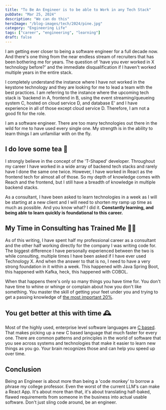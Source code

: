 ```yaml
---
title: "To Be An Engineer is to be able to Work in any Tech Stack"
pubDate: "Mar 25, 2024"
description: "We can do this"
heroImage: "/blog-images/tech/2024/pine.jpg"
category: "Engineering Life"
tags: ["career", "engineering", "learning"]
draft: false
---
```

I am getting ever closer to being a software engineer for a full decade now. And there's one thing from the near endless stream of recruiters that has been bothering me for years. The question of 'have you ever worked in X technology before?' and the immediate disqualification if I haven't worked multiple years in the entire stack.

I completely understand the instance where I have not worked in the keystone technology and they are looking for me to lead a team with the best practices. I am referring to the instance where the upcoming tech stack is 'backend in A, frontend in B, using the event streaming/queueing system C, hosted on cloud service D, and database E' and I have experience in all of those except cloud service D. Therefore, I am not a good fit for the role.

I am a software engineer. There are too many technologies out there in the wild for me to have used every single one. My strength is in the ability to learn things I am unfamiliar with on the fly.

## I do love some tea 🍵

I strongly believe in the concept of the 'T-Shaped' developer. Throughout my career I have worked in a wide array of backend tech stacks and rarely have I done the same one twice. However, I have worked in React as the frontend tech for almost all of those. So my depth of knowledge comes with Reach and the frontend, but I still have a breadth of knowledge in multiple backend stacks.

As a consultant, I have been asked to learn technologies in a week as I will be starting at a new client and I will need to shorten my ramp up time as much as possible. And you know what? I did it. **Constantly learning, and being able to learn quickly is foundational to this career.**

## My Time in Consulting has Trained Me 🏃‍♂️

As of this writing, I have spent half my professional career as a consultant and the other half working directly for the company I was writing code for. The biggest difference I have personally experienced between the two is while consulting, multiple times I have been asked if I have ever used Technology X. And when the answer to that is no, I need to have a very strong foundation in it within a week. This happened with Java Spring Boot, this happened with Kafka, heck, this happened with COBOL.

When that happens there's only so many things you have time for. You don't have time to whine or whinge or complain about how you don't like something. You master the skill of getting your feet under you and trying to get a passing knowledge of [the most important 20%](https://en.wikipedia.org/wiki/Pareto_principle).

## You get better at this with time 🕰️

Most of the highly used, enterprise level software languages are [C based](https://en.wikipedia.org/wiki/C_(programming_language)). That makes picking up a new C based language that much faster for every one. There are common patterns and principles in the world of software that you see across systems and technologies that make it easier to learn new things as you go. Your brain recognizes those and can help you speed up over time.

## Conclusion

Being an Engineer is about more than being a 'code monkey' to borrow a phrase my college professor. Even the worst of the current LLM's can make a React App. It's about more than that, it's about translating half-baked, flawed requirements from someone in the business into actual usable software. Don't just sling code around, be an engineer.
